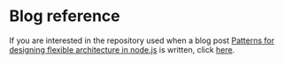 # Blog reference
If you are interested in the repository used when a blog post [Patterns for designing flexible architecture in node.js](https://medium.com/@domagojk/patterns-for-designing-flexible-architecture-in-node-js-cqrs-es-onion-7eb10bbefe17) is written, click [here](https://github.com/domagojk/beenion/tree/blog-patterns).